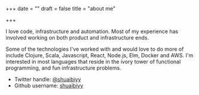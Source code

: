 +++
date = ""
draft = false
title = "about me"

+++

I love code, infrastructure and automation. Most of my experience has involved working on both product and infrastructure ends.

Some of the technologies I've worked with and would love to do more of include Clojure, Scala, Javascript, React, Node.js, Elm, Docker and AWS. I'm interested in most languages that reside in the ivory tower of functional programming, and fun infrastructure problems.

* Twitter handle: [@shuaibiyy](https://twitter.com/shuaibiyy)
* Github username: [shuaibiyy](https://github.com/shuaibiyy)

